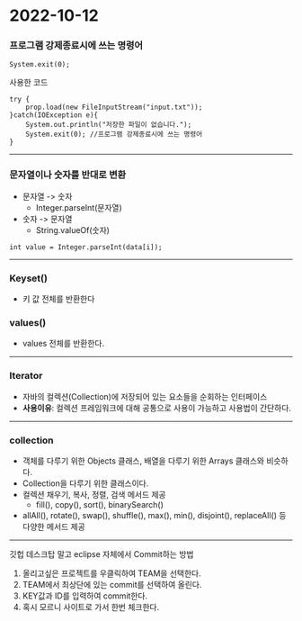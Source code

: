 2022-10-12
================================
### 프로그램 강제종료시에 쓰는 명령어
```
System.exit(0);
```

사용한 코드
```
try {
	prop.load(new FileInputStream("input.txt"));
}catch(IOException e){
	System.out.println("저장한 파일이 없습니다.");
	System.exit(0); //프로그램 강제종료시에 쓰는 명령어
}
```
-----------------------
### 문자열이나 숫자를 반대로 변환
- 문자열 -> 숫자
    - Integer.parseInt(문자열)
- 숫자 -> 문자열
    - String.valueOf(숫자)
```
int value = Integer.parseInt(data[i]);
```
--------------------
### Keyset() 
- 키 값 전체를 반환한다   
### values() 
- values 전체를 반환한다.

------------------
### Iterator
- 자바의 컬렉션(Collection)에 저장되어 있는 요소들을 순회하는 인터페이스
- __사용이유__:  컬렉션 프레임워크에 대해 공통으로 사용이 가능하고 사용법이 간단하다.

--------------
### collection
- 객체를 다루기 위한 Objects 클래스, 배열을 다루기 위한 Arrays 클래스와 비슷하다. 
- Collection을 다루기 위한 클래스이다.
- 컬렉션 채우기, 복사, 정렬, 검색 메서드 제공 
    - fill(), copy(), sort(), binarySearch() 
- allAll(), rotate(), swap(), shuffle(), max(), min(), disjoint(), replaceAll() 등 다양한 메서드 제공
-----------------------
깃헙 데스크탑 말고 eclipse 자체에서 Commit하는 방법
1. 올리고싶은 프로젝트를 우클릭하여 TEAM을 선택한다.
2. TEAM에서 최상단에 있는 commit를 선택하여 올린다.
3. KEY값과 ID를 입력하여 commit한다.
4. 혹시 모르니 사이트로 가서 한번 체크한다.